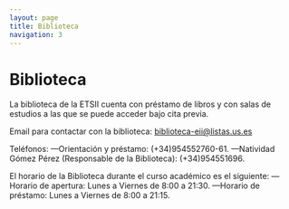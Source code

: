 ```yaml
---
layout: page
title: Biblioteca
navigation: 3
---
```


# Biblioteca

La biblioteca de la ETSII cuenta con préstamo de libros y con salas de estudios a las que se puede acceder bajo cita previa.

Email para contactar con la biblioteca: biblioteca-eii@listas.us.es

Teléfonos:
    —Orientación y préstamo: (+34)954552760-61.
    —Natividad Gómez Pérez (Responsable de la Biblioteca): (+34)954551696.

El horario de la Biblioteca durante el curso académico es el siguiente:
    —Horario de apertura: Lunes a Viernes de 8:00 a 21:30.
    —Horario de préstamo: Lunes a Viernes de 8:00 a 21:15.

